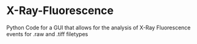 # X-Ray-Fluorescence
Python Code for a GUI that allows for the analysis of X-Ray Fluorescence events for .raw and .tiff filetypes  
